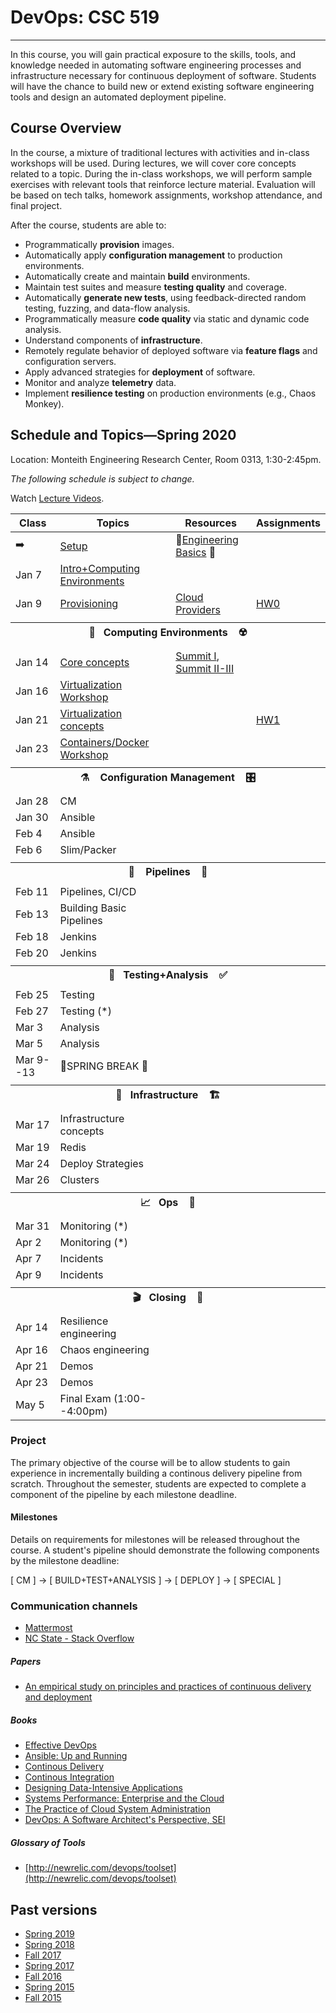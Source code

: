 # DevOps: CSC 519
-------------------------

In this course, you will gain practical exposure to the skills, tools, and knowledge needed in automating software engineering processes and infrastructure necessary for continuous deployment of software. Students will have the chance to build new or extend existing software engineering tools and design an automated deployment pipeline.

## Course Overview

In the course, a mixture of traditional lectures with activities and in-class workshops will be used.  During lectures, we will cover core concepts related to a topic. During the in-class workshops, we will perform sample exercises with relevant tools that reinforce lecture material.  Evaluation will be based on tech talks, homework assignments, workshop attendance, and final project.

After the course, students are able to:

* Programmatically **provision** images.
* Automatically apply **configuration management** to production environments.
* Automatically create and maintain **build** environments.
* Maintain test suites and measure **testing quality** and coverage.
* Automatically **generate new tests**, using feedback-directed random testing, fuzzing, and data-flow analysis.
* Programmatically measure **code quality** via static and dynamic code analysis.
* Understand components of **infrastructure**.
* Remotely regulate behavior of deployed software via **feature flags** and configuration servers.
* Apply advanced strategies for **deployment** of software.
* Monitor and analyze **telemetry** data.
* Implement **resilience testing** on production environments (e.g., Chaos Monkey).

## Schedule and Topics—Spring 2020

Location: Monteith Engineering Research Center, Room 0313, 1:30-2:45pm.

*The following schedule is subject to change.*

Watch [Lecture Videos](https://www.engineeringonline.ncsu.edu/course/csc-519-devops-modern-software-engineering-practices/?display=course-home).

| Class    | Topics                           |  Resources | Assignments       |
|----------|----------------------------------|------------| ----------------  |
|  ➡️       | [Setup](Boot.md)             | 🥾[Engineering Basics](https://github.com/chrisparnin/EngineeringBasics) 🥾
| Jan 7    | [Intro+Computing Environments](https://docs.google.com/presentation/d/16PWFvEY_qVIbL1FsOgCATIsY-FgUiBaXhw2C1s1anQA/edit)
| Jan 9    | [Provisioning](https://github.com/CSC-DevOps/Provision) | [Cloud Providers](HW/Cloud-Providers.md) | [HW0](HW/HW0-Provision.md) 
| <tr><th colspan=4> 🧱&nbsp;&nbsp;&nbsp;Computing Environments&nbsp;&nbsp;&nbsp; ☢️</th></tr> |
| Jan 14   | [Core concepts](https://docs.google.com/presentation/d/1w5QnWQUciQAq-NA12AI14gv6evv6oONnljcPCF29JDY/edit#slide=id.g6d986c4882_1_0) | [Summit I](https://github.com/CSC-DevOps/Course/blob/master/Readings/AdagesI.pdf), [Summit II-III](https://github.com/CSC-DevOps/Course/blob/master/Readings/CACM_DevOps.pdf)  
| Jan 16   | [Virtualization Workshop](https://github.com/CSC-DevOps/VM)
| Jan 21   | [Virtualization concepts](https://docs.google.com/presentation/d/1VdSRYFxTFvdJvxq4JZMn7itdYJjiutrpj525Kw2JX-U/edit) | | [HW1](HW/HW1-V.md)
| Jan 23   | [Containers/Docker Workshop](https://github.com/CSC-DevOps/Containers)
| <tr><th colspan=4> ⚗️ &nbsp;&nbsp;&nbsp;Configuration Management&nbsp;&nbsp;&nbsp; 🎛️</th></tr> |
| Jan 28  | CM
| Jan 30  | Ansible
| Feb 4   | Ansible
| Feb 6   | Slim/Packer
| <tr><th colspan=4> 🚰 &nbsp;&nbsp;&nbsp;Pipelines&nbsp;&nbsp;&nbsp; 🚀</th></tr> |
| Feb 11   | Pipelines, CI/CD
| Feb 13   | Building Basic Pipelines
| Feb 18   | Jenkins
| Feb 20   | Jenkins
| <tr><th colspan=4> 🧪&nbsp;&nbsp;&nbsp;Testing+Analysis&nbsp;&nbsp;&nbsp; ✅</th></tr> |
| Feb 25   | Testing
| Feb 27   | Testing (*)
| Mar 3    | Analysis
| Mar 5    | Analysis
| Mar 9--13| 🌱SPRING BREAK 🌱
| <tr><th colspan=4> 🚧&nbsp;&nbsp;&nbsp;Infrastructure&nbsp;&nbsp;&nbsp; 🏗️</th></tr> |
| Mar 17   | Infrastructure concepts
| Mar 19   | Redis
| Mar 24   | Deploy Strategies
| Mar 26   | Clusters
| <tr><th colspan=4> 📈&nbsp;&nbsp;&nbsp;Ops&nbsp;&nbsp;&nbsp; 🧯</th></tr> |
| Mar 31   | Monitoring (*)
| Apr 2    | Monitoring (*)
| Apr 7    | Incidents
| Apr 9    | Incidents
| <tr><th colspan=4> 🎬&nbsp;&nbsp;&nbsp;Closing&nbsp;&nbsp;&nbsp; 💯</th></tr> |
| Apr 14   | Resilience engineering
| Apr 16   | Chaos engineering
| Apr 21   | Demos
| Apr 23   | Demos
| May 5    | Final Exam (1:00--4:00pm)|          |                   |

### Project

The primary objective of the course will be to allow students to gain experience in incrementally building a continous delivery pipeline from scratch.  Throughout the semester, students are expected to complete a component of the pipeline by each milestone deadline.

#### Milestones

Details on requirements for milestones will be released throughout the course.  A student's pipeline should demonstrate the following components by the milestone deadline:

[ CM ] -> [ BUILD+TEST+ANALYSIS ] -> [ DEPLOY ] -> [ SPECIAL ]

### Communication channels

* [Mattermost](https://chat.alt-code.org)  
* [NC State - Stack Overflow](https://stackoverflow.com/c/ncsu/)

##### Papers

* [An empirical study on principles and practices of continuous delivery and deployment](https://peerj.com/preprints/1889.pdf)

##### Books

* [Effective DevOps](https://www.amazon.com/Effective-DevOps-Building-Collaboration-Affinity/dp/1491926309)
* [Ansible: Up and Running](http://www.ansiblebook.com/)
* [Continous Delivery](http://continuousdelivery.com/)
* [Continous Integration](http://www.amazon.com/Continuous-Integration-Improving-Software-Reducing/dp/0321336380)
* [Designing Data-Intensive Applications](http://dataintensive.net/)
* [Systems Performance: Enterprise and the Cloud](http://www.brendangregg.com/sysperfbook.html)
* [The Practice of Cloud System Administration](http://the-cloud-book.com/)
* [DevOps: A Software Architect's Perspective, SEI](http://www.amazon.com/DevOps-Software-Architects-Perspective-Engineering/dp/0134049845)

##### Glossary of Tools

* [http://newrelic.com/devops/toolset](http://newrelic.com/devops/toolset)

## Past versions

* [Spring 2019](https://github.com/CSC-DevOps/Course/tree/Spring2019)
* [Spring 2018](https://github.com/CSC-DevOps/Course/tree/Spring2018)
* [Fall 2017](https://github.com/CSC-DevOps/Course/tree/Fall2017)
* [Spring 2017](https://github.com/CSC-DevOps/Course/tree/Spring2017)
* [Fall 2016](https://github.com/CSC-DevOps/Course/tree/Fall2016)
* [Spring 2015 ](https://github.com/CSC-DevOps/Course/tree/Spring2015)
* [Fall 2015 ](https://github.com/CSC-DevOps/Course/tree/Fall2015)
